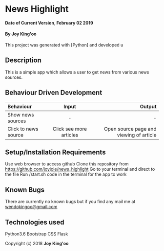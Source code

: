 # News Highlight
#### Date of Current Version, February 02 2019
#### By **Joy King'oo**
This project was generated with [Python] and developed u

## Description
This is a simple app which allows a user to get news from various news sources.

## Behaviour Driven Development
| Behaviour | Input | Output |
| :---         |     :---:      |          ---: |
|Show news sources |     - | -   |
| Click to news source    | Click see more articles      | Open source page and viewing of article  |
## Setup/Installation Requirements
Use web browser to access github 
Clone this repository from https://github.com/joyjoie/news_highlight
Go to your terminal and direct to the file
Run /start.sh code in the terminal for the app to work

## Known Bugs
There are currently no known bugs but if you find any mail me at wendokingoo@gmail.com


## Technologies used
Python3.6
Bootstrap
CSS
Flask

Copyright (c) 2018 **Joy King'oo**